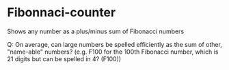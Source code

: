 # Fibonnaci-counter
Shows any number as a plus/minus sum of Fibonacci numbers

Q: On average, can large numbers be spelled efficiently as the sum of other, "name-able" numbers? (e.g. F100 for the 100th Fibonacci number,  which is 21 digits but can be spelled in 4? (F100))

